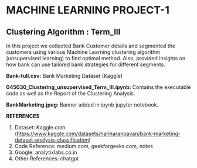 # MACHINE LEARNING PROJECT-1

## Clustering Algorithm : Term_III

In this project we collected Bank Customer details and segmented the customers using various Machine Learning clustering algorithm (unsupervised learning) to find optimal method. Also, provided insights on how bank can use tailored bank strategies for different segments.

<b>Bank-full.csv:</b> Bank Marketing Dataset (Kaggle)

<b>045030_Clustering_unsupervised_Term_III.ipynb: </b>Contains the executable code as well as the Report of the Clustering Analysis.

<b>BankMarketing.jpeg: </b>Banner added in ipynb jupyter notebook.

<b>REFERENCES</b>

  1. Dataset: Kaggle.com (https://www.kaggle.com/datasets/hariharanpavan/bank-marketing-dataset-analysis-classification)
  2. Code Reference: medium.com, geekforgeeks.com, notes
  3. Google: analytixlabs.co.in
  4. Other References: chatgpt
